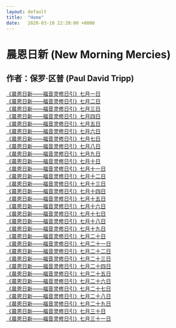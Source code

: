 ```yaml
---
layout: default
title:  "Home"
date:   2020-03-10 22:20:00 +0000
---
```


# 晨恩日新 (New Morning Mercies)

## 作者：保罗·区普 (Paul David Tripp)

[《晨恩日新——福音灵修日引》七月一日](./0701)<br>
[《晨恩日新——福音灵修日引》七月二日](./0702)<br>
[《晨恩日新——福音灵修日引》七月三日](./0703)<br>
[《晨恩日新——福音灵修日引》七月四日](./0704)<br>
[《晨恩日新——福音灵修日引》七月五日](./0705)<br>
[《晨恩日新——福音灵修日引》七月六日](./0706)<br>
[《晨恩日新——福音灵修日引》七月七日](./0707)<br>
[《晨恩日新——福音灵修日引》七月八日](./0708)<br>
[《晨恩日新——福音灵修日引》七月九日](./0709)<br>
[《晨恩日新——福音灵修日引》七月十日](./0710)<br>
[《晨恩日新——福音灵修日引》七月十一日](./0711)<br>
[《晨恩日新——福音灵修日引》七月十二日](./0712)<br>
[《晨恩日新——福音灵修日引》七月十三日](./0713)<br>
[《晨恩日新——福音灵修日引》七月十四日](./0714)<br>
[《晨恩日新——福音灵修日引》七月十五日](./0715)<br>
[《晨恩日新——福音灵修日引》七月十六日](./0716)<br>
[《晨恩日新——福音灵修日引》七月十七日](./0717)<br>
[《晨恩日新——福音灵修日引》七月十八日](./0718)<br>
[《晨恩日新——福音灵修日引》七月十九日](./0719)<br>
[《晨恩日新——福音灵修日引》七月二十日](./0720)<br>
[《晨恩日新——福音灵修日引》七月二十一日](./0721)<br>
[《晨恩日新——福音灵修日引》七月二十二日](./0722)<br>
[《晨恩日新——福音灵修日引》七月二十三日](./0723)<br>
[《晨恩日新——福音灵修日引》七月二十四日](./0724)<br>
[《晨恩日新——福音灵修日引》七月二十五日](./0725)<br>
[《晨恩日新——福音灵修日引》七月二十六日](./0726)<br>
[《晨恩日新——福音灵修日引》七月二十七日](./0727)<br>
[《晨恩日新——福音灵修日引》七月二十八日](./0728)<br>
[《晨恩日新——福音灵修日引》七月二十九日](./0729)<br>
[《晨恩日新——福音灵修日引》七月三十日](./0730)<br>
[《晨恩日新——福音灵修日引》七月三十一日](./0731)<br>